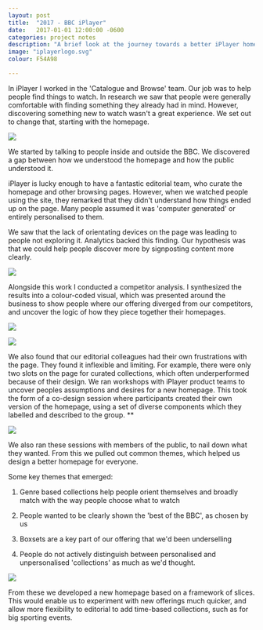 ```yaml
---
layout: post
title:  "2017 - BBC iPlayer"
date:   2017-01-01 12:00:00 -0600
categories: project notes
description: "A brief look at the journey towards a better iPlayer homepage."
image: "iplayerlogo.svg"
colour: F54A98

---
```


In iPlayer I worked in the 'Catalogue and Browse' team. Our job was to help people find things to watch. In research we saw that people were generally comfortable with finding something they already had in mind. However, discovering something new to watch wasn't a great experience. We set out to change that, starting with the homepage.

![](https://static.notion-static.com/4ae8b77c-19e1-4204-aff1-c3a6f043d2eb/MVIMG_20180309_133112.png)

We started by talking to people inside and outside the BBC. We discovered a gap between how we understood the homepage and how the public understood it.

iPlayer is lucky enough to have a fantastic editorial team, who curate the homepage and other browsing pages. However, when we watched people using the site, they remarked that they didn't understand how things ended up on the page. Many people assumed it was 'computer generated' or entirely personalised to them.

We saw that the lack of orientating devices on the page was leading to people not exploring it. Analytics backed this finding. Our hypothesis was that we could help people discover more by signposting content more clearly.

![](https://static.notion-static.com/0770b569-6405-4376-9cc2-256d2c79de54/Screen_Shot_2018-03-09_at_13.40.41.png)

Alongside this work I conducted a competitor analysis. I synthesized the results into a colour-coded visual, which was presented around the business to show people where our offering diverged from our competitors, and uncover the logic of how they piece together their homepages.

![](https://static.notion-static.com/8c1b4300-78c8-4b8c-b182-d175ecf390b7/IMG_20170412_120649.jpg)

![](https://static.notion-static.com/7104538a-d004-4f55-8da0-30ce4784d17f/IMG_20170412_120706.jpg)

We also found that our editorial colleagues had their own frustrations with the page. They found it inflexible and limiting. For example, there were only two slots on the page for curated collections, which often underperformed because of their design. We ran workshops with iPlayer product teams to uncover peoples assumptions and desires for a new homepage. This took the form of a co-design session where participants created their own version of the homepage, using a set of diverse components which they labelled and described to the group.  **

![](https://static.notion-static.com/de119e20-a1a0-4760-adff-6863aa2e3688/IMG_20170420_102030.jpg)

We also ran these sessions with members of the public, to nail down what they wanted. From this we pulled out common themes, which helped us design a better homepage for everyone.

Some key themes that emerged:

1. Genre based collections help people orient themselves and broadly match with the way people choose what to watch

2. People wanted to be clearly shown the 'best of the BBC', as chosen by us

3. Boxsets are a key part of our offering that we'd been underselling

4. People do not actively distinguish between personalised and unpersonalised 'collections' as much as we'd thought.

![](https://static.notion-static.com/a3864544-eb1a-489f-93c7-8071d01b6c20/Untitled)

From these we developed a new homepage based on a framework of slices. This would enable us to experiment with new offerings much quicker, and allow more flexibility to editorial to add time-based collections, such as for big sporting events.
